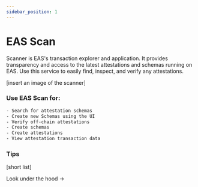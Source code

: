 ```yaml
---
sidebar_position: 1
---
```

# EAS Scan
Scanner is EAS's transaction explorer and application. It provides transparency and access to the latest attestations and schemas running on EAS. Use this service to easily find, inspect, and verify any attestations.

[insert an image of the scanner]

### Use EAS Scan for:

```bash
- Search for attestation schemas 
- Create new Schemas using the UI
- Verify off-chain attestations
- Create schemas
- Create attestations
- View attestation transaction data
```


### Tips

[short list]

Look under the hood ->
